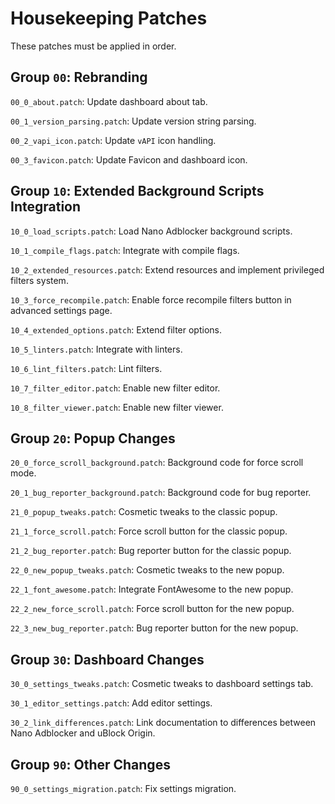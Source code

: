 # Housekeeping Patches

These patches must be applied in order.

## Group `00`: Rebranding

`00_0_about.patch`: Update dashboard about tab.

`00_1_version_parsing.patch`: Update version string parsing.

`00_2_vapi_icon.patch`: Update `vAPI` icon handling.

`00_3_favicon.patch`: Update Favicon and dashboard icon.

## Group `10`: Extended Background Scripts Integration

`10_0_load_scripts.patch`: Load Nano Adblocker background scripts.

`10_1_compile_flags.patch`: Integrate with compile flags.

`10_2_extended_resources.patch`: Extend resources and implement privileged
filters system.

`10_3_force_recompile.patch`: Enable force recompile filters button in advanced
settings page.

`10_4_extended_options.patch`: Extend filter options.

`10_5_linters.patch`: Integrate with linters.

`10_6_lint_filters.patch`: Lint filters.

`10_7_filter_editor.patch`: Enable new filter editor.

`10_8_filter_viewer.patch`: Enable new filter viewer.

## Group `20`: Popup Changes

`20_0_force_scroll_background.patch`: Background code for force scroll mode.

`20_1_bug_reporter_background.patch`: Background code for bug reporter.

`21_0_popup_tweaks.patch`: Cosmetic tweaks to the classic popup.

`21_1_force_scroll.patch`: Force scroll button for the classic popup.

`21_2_bug_reporter.patch`: Bug reporter button for the classic popup.

`22_0_new_popup_tweaks.patch`: Cosmetic tweaks to the new popup.

`22_1_font_awesome.patch`: Integrate FontAwesome to the new popup.

`22_2_new_force_scroll.patch`: Force scroll button for the new popup.

`22_3_new_bug_reporter.patch`: Bug reporter button for the new popup.

## Group `30`: Dashboard Changes

`30_0_settings_tweaks.patch`: Cosmetic tweaks to dashboard settings tab.

`30_1_editor_settings.patch`: Add editor settings.

`30_2_link_differences.patch`: Link documentation to differences between Nano
Adblocker and uBlock Origin.

## Group `90`: Other Changes

`90_0_settings_migration.patch`: Fix settings migration.
